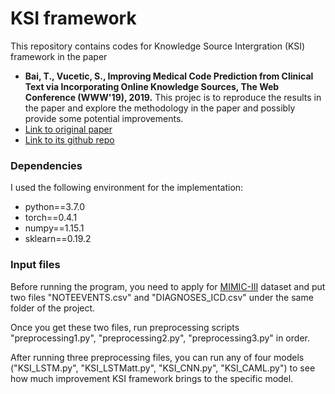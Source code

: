 # KSI framework
This repository contains codes for Knowledge Source Intergration (KSI) framework in the paper
* **Bai, T., Vucetic, S., Improving Medical Code Prediction from Clinical Text via Incorporating Online Knowledge Sources, The Web Conference (WWW'19), 2019.**
This projec is to reproduce the results in the paper and explore the methodology in the paper and possibly provide some potential improvements. 
* [Link to original paper](https://dl.acm.org/doi/10.1145/3308558.3313485)
* [Link to its github repo](https://github.com/tiantiantu/KSI)
### Dependencies ###
I used the following environment for the implementation:
* python==3.7.0
* torch==0.4.1
* numpy==1.15.1
* sklearn==0.19.2

### Input files ###
Before running the program, you need to apply for [MIMIC-III](https://mimic.physionet.org/gettingstarted/access/) dataset and put two files "NOTEEVENTS.csv" and "DIAGNOSES_ICD.csv" under the same folder of the project.

Once you get these two files, run preprocessing scripts "preprocessing1.py", "preprocessing2.py", "preprocessing3.py" in order.

After running three preprocessing files, you can run any of four models ("KSI_LSTM.py", "KSI_LSTMatt.py", "KSI_CNN.py", "KSI_CAML.py") to see how much improvement KSI framework brings to the specific model.
